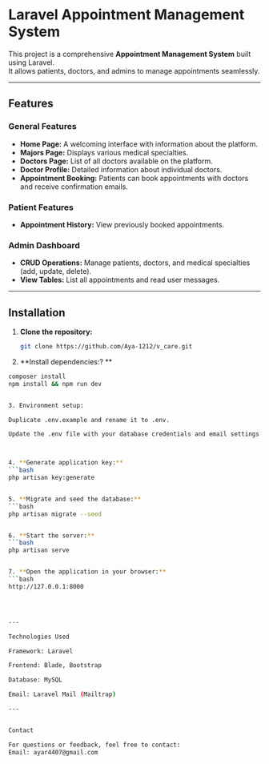 

# Laravel Appointment Management System

This project is a comprehensive **Appointment Management System** built using Laravel.  
It allows patients, doctors, and admins to manage appointments seamlessly.

---

## Features

### General Features
- **Home Page:** A welcoming interface with information about the platform.
- **Majors Page:** Displays various medical specialties.
- **Doctors Page:** List of all doctors available on the platform.
- **Doctor Profile:** Detailed information about individual doctors.
- **Appointment Booking:** Patients can book appointments with doctors and receive confirmation emails.

### Patient Features
- **Appointment History:** View previously booked appointments.

### Admin Dashboard
- **CRUD Operations:** Manage patients, doctors, and medical specialties (add, update, delete).
- **View Tables:** List all appointments and read user messages.

---

## Installation

1. **Clone the repository:**
   ```bash
   git clone https://github.com/Aya-1212/v_care.git


2. **Install dependencies:? **
```bash
composer install
npm install && npm run dev


3. Environment setup:

Duplicate .env.example and rename it to .env.

Update the .env file with your database credentials and email settings.



4. **Generate application key:**
```bash
php artisan key:generate


5. **Migrate and seed the database:**
```bash
php artisan migrate --seed


6. **Start the server:**
```bash
php artisan serve


7. **Open the application in your browser:**
```bash
http://127.0.0.1:8000




---

Technologies Used

Framework: Laravel

Frontend: Blade, Bootstrap

Database: MySQL

Email: Laravel Mail (Mailtrap) 

---


Contact

For questions or feedback, feel free to contact:
Email: ayar4407@gmail.com 


 